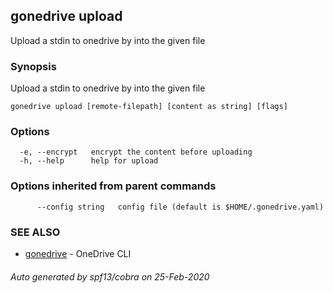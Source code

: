 ## gonedrive upload

Upload a stdin to onedrive by into the given file

### Synopsis

Upload a stdin to onedrive by into the given file

```
gonedrive upload [remote-filepath] [content as string] [flags]
```

### Options

```
  -e, --encrypt   encrypt the content before uploading
  -h, --help      help for upload
```

### Options inherited from parent commands

```
      --config string   config file (default is $HOME/.gonedrive.yaml)
```

### SEE ALSO

* [gonedrive](gonedrive.md)	 - OneDrive CLI

###### Auto generated by spf13/cobra on 25-Feb-2020
